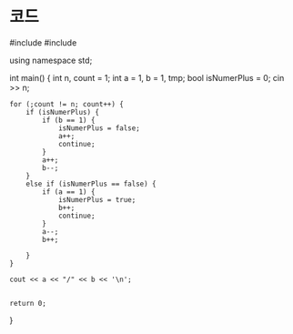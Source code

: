 # 코드
#include <iostream>
#include <map>

using namespace std;

int main() {
    int n, count = 1;
    int a = 1, b = 1, tmp;
    bool isNumerPlus = 0;
    cin >> n;

    for (;count != n; count++) {
        if (isNumerPlus) {
            if (b == 1) {
                isNumerPlus = false;
                a++;
                continue;
            }
            a++;
            b--;
        }
        else if (isNumerPlus == false) {
            if (a == 1) {
                isNumerPlus = true;
                b++;
                continue;
            }
            a--;
            b++;
            
        }
    }
    
    cout << a << "/" << b << '\n';
    

    return 0;
}